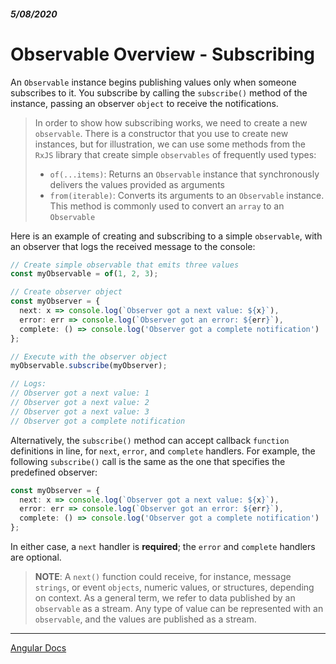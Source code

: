 ##### 5/08/2020
# Observable Overview - Subscribing
An `Observable` instance begins publishing values only when someone subscribes to it.  You subscribe by calling the `subscribe()` method of the instance, passing an observer `object` to receive the notifications.

  > In order to show how subscribing works, we need to create a new `observable`.  There is a constructor that you use to create new instances, but for illustration, we can use some methods from the `RxJS` library that create simple `observables` of frequently used types:
  >   * `of(...items)`: Returns an `Observable` instance that synchronously delivers the values provided as arguments
  >   * `from(iterable)`: Converts its arguments to an `Observable` instance.  This method is commonly used to convert an `array` to an `Observable`

Here is an example of creating and subscribing to a simple `observable`, with an observer that logs the received message to the console:

```ts
// Create simple observable that emits three values
const myObservable = of(1, 2, 3);

// Create observer object
const myObserver = {
  next: x => console.log(`Observer got a next value: ${x}`),
  error: err => console.log(`Observer got an error: ${err}`),
  complete: () => console.log('Observer got a complete notification')
};

// Execute with the observer object
myObservable.subscribe(myObserver);

// Logs:
// Observer got a next value: 1
// Observer got a next value: 2
// Observer got a next value: 3
// Observer got a complete notification
```

Alternatively, the `subscribe()` method can accept callback `function` definitions in line, for `next`, `error`, and `complete` handlers.  For example, the following `subscribe()` call is the same as the one that specifies the predefined observer:

```ts
const myObserver = {
  next: x => console.log(`Observer got a next value: ${x}`),
  error: err => console.log(`Observer got an error: ${err}`),
  complete: () => console.log('Observer got a complete notification')
};
```

In either case, a `next` handler is **required**; the `error` and `complete` handlers are optional.

  > **NOTE**: A `next()` function could receive, for instance, message `strings`, or event `objects`, numeric values, or structures, depending on context. As a general term, we refer to data published by an `observable` as a stream. Any type of value can be represented with an `observable`, and the values are published as a stream.

---

[Angular Docs](https://angular.io/guide/observables#subscribing)